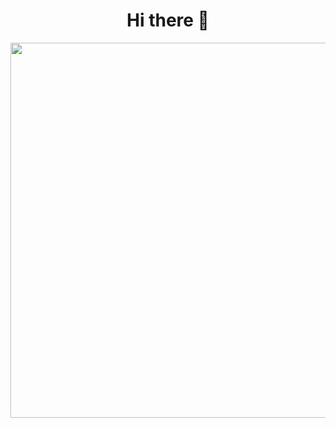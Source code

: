 <div align="center">
  <h1>
    Hi there 👋
  </h1>
  
  <img 
     style="max-width: 100%;width: 600px" 
     src="https://ssr-contributions-svg.vercel.app/_/CatsJuice?chart=3dbar&weeks=40&theme=native&format=svg&quality=0.3&dark=false" 
  />
</div>
